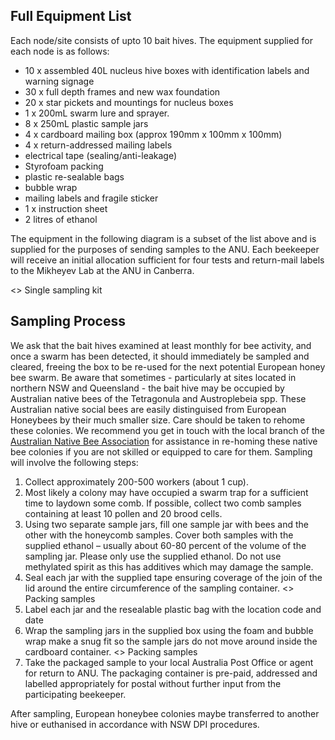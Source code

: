 ## Full Equipment List
Each node/site consists of upto 10 bait hives. The equipment supplied for each node is as follows:

- 10 x assembled 40L nucleus hive boxes with identification labels and warning signage
- 30 x full depth frames and new wax foundation 
- 20 x star pickets and mountings for nucleus boxes
- 1 x 200mL swarm lure and sprayer.
- 8 x 250mL plastic sample jars
- 4 x cardboard mailing box (approx 190mm x 100mm x 100mm)
- 4 x return-addressed mailing labels
- electrical tape (sealing/anti-leakage)
- Styrofoam packing
- plastic re-sealable bags
- bubble wrap
- mailing labels and fragile sticker
- 1 x instruction sheet
- 2 litres of ethanol

The equipment in the following diagram is a subset of the list above and is supplied for the purposes of sending samples to the ANU. Each beekeeper will receive an initial allocation sufficient for four tests and return-mail labels to the Mikheyev Lab at the ANU in Canberra.

<<insert picture>> Single sampling kit

## Sampling Process
We ask that the bait hives examined at least monthly for bee activity, and once a swarm has been detected, it should immediately be sampled and cleared, freeing the box to be re-used for the next potential European honey bee swarm.
Be aware that sometimes - particularly at sites located in northern NSW and Queensland - the bait hive may be occupied by Australian native bees of the Tetragonula and Austroplebeia spp. These Australian native social bees are easily distinguised from European Honeybees by their much smaller size. Care should be taken to rehome these colonies. We recommend you get in touch with the local branch of the [Australian Native Bee Association](https://www.anba.org.au/) for assistance in re-homing these native bee colonies if you are not skilled or equipped to care for them. 
Sampling will involve the following steps:
1.	Collect approximately 200-500 workers (about 1 cup). 
2.	Most likely a colony may have occupied a swarm trap for a sufficient time to laydown some comb. If possible, collect two comb samples containing at least 10 pollen and 20 brood cells. 
3.	Using two separate sample jars, fill one sample jar with bees and the other with the honeycomb samples. Cover both samples with the supplied ethanol – usually about 60-80 percent of the volume of the sampling jar. Please only use the supplied ethanol. Do not use methylated spirit as this has additives which may damage the sample. 
4.	Seal each jar with the supplied tape ensuring coverage of the join of the lid around the entire circumference of the sampling container. 
<<insert picture>> Packing samples
5.	Label each jar and the resealable plastic bag with the location code and date
6.	Wrap the sampling jars in the supplied box using the foam and bubble wrap make a snug fit so the sample jars do not move around inside the cardboard container. 
<<insert picture>> Packing samples
7.	Take the packaged sample to your local Australia Post Office or agent for return to ANU. The packaging container is pre-paid, addressed and labelled appropriately for postal without further input from the participating beekeeper. 

After sampling, European honeybee colonies maybe transferred to another hive or euthanised in accordance with NSW DPI procedures.
